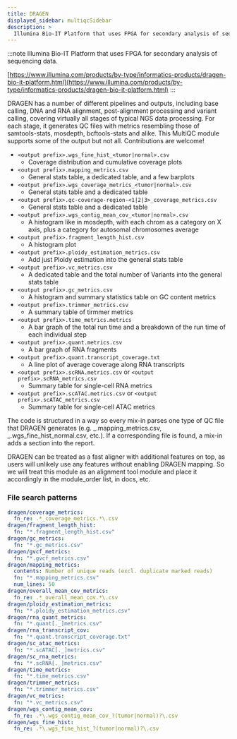 ```yaml
---
title: DRAGEN
displayed_sidebar: multiqcSidebar
description: >
  Illumina Bio-IT Platform that uses FPGA for secondary analysis of sequencing data.
---
```


<!--
~~~~~ DO NOT EDIT ~~~~~
This file is autogenerated from the MultiQC module python docstring.
Do not edit the markdown, it will be overwritten.

File path for the source of this content: multiqc/modules/dragen/dragen.py
~~~~~~~~~~~~~~~~~~~~~~~
-->

:::note
Illumina Bio-IT Platform that uses FPGA for secondary analysis of sequencing data.

[https://www.illumina.com/products/by-type/informatics-products/dragen-bio-it-platform.html](https://www.illumina.com/products/by-type/informatics-products/dragen-bio-it-platform.html)
:::

DRAGEN has a number of different pipelines and outputs, including base calling, DNA and RNA alignment,
post-alignment processing and variant calling, covering virtually all stages of typical NGS data processing.
For each stage, it generates QC files with metrics resembling those of samtools-stats, mosdepth, bcftools-stats
and alike. This MultiQC module supports some of the output but not all. Contributions are welcome!

- `<output prefix>.wgs_fine_hist_<tumor|normal>.csv`
  - Coverage distribution and cumulative coverage plots
- `<output prefix>.mapping_metrics.csv`
  - General stats table, a dedicated table, and a few barplots
- `<output prefix>.wgs_coverage_metrics_<tumor|normal>.csv`
  - General stats table and a dedicated table
- `<output prefix>.qc-coverage-region-<1|2|3>_coverage_metrics.csv`
  - General stats table and a dedicated table
- `<output prefix>.wgs_contig_mean_cov_<tumor|normal>.csv`
  - A histogram like in mosdepth, with each chrom as a category on X axis, plus a category for autosomal chromosomes average
- `<output prefix>.fragment_length_hist.csv`
  - A histogram plot
- `<output prefix>.ploidy_estimation_metrics.csv`
  - Add just Ploidy estimation into the general stats table
- `<output prefix>.vc_metrics.csv`
  - A dedicated table and the total number of Variants into the general stats table
- `<output prefix>.gc_metrics.csv`
  - A histogram and summary statistics table on GC content metrics
- `<output prefix>.trimmer_metrics.csv`
  - A summary table of tirmmer metrics
- `<output prefix>.time_metrics.metrics`
  - A bar graph of the total run time and a breakdown of the run time of each individual step
- `<output prefix>.quant.metrics.csv`
  - A bar graph of RNA fragments
- `<output prefix>.quant.transcript_coverage.txt`
  - A line plot of average coverage along RNA transcripts
- `<output prefix>.scRNA.metrics.csv` or `<output prefix>.scRNA_metrics.csv`
  - Summary table for single-cell RNA metrics
- `<output prefix>.scATAC.metrics.csv` or `<output prefix>.scATAC_metrics.csv`
  - Summary table for single-cell ATAC metrics

The code is structured in a way so every mix-in parses one type of QC file that DRAGEN generates
(e.g. _.mapping_metrics.csv, _.wgs_fine_hist_normal.csv, etc.). If a corresponding file is found, a mix-in adds
a section into the report.

DRAGEN can be treated as a fast aligner with additional features on top, as users will unlikely use any
features without enabling DRAGEN mapping. So we will treat this module as an alignment tool module and
place it accordingly in the module_order list, in docs, etc.

### File search patterns

```yaml
dragen/coverage_metrics:
  fn_re: .*_coverage_metrics.*\.csv
dragen/fragment_length_hist:
  fn: "*.fragment_length_hist.csv"
dragen/gc_metrics:
  fn: "*.gc_metrics.csv"
dragen/gvcf_metrics:
  fn: "*.gvcf_metrics.csv"
dragen/mapping_metrics:
  contents: Number of unique reads (excl. duplicate marked reads)
  fn: "*.mapping_metrics.csv"
  num_lines: 50
dragen/overall_mean_cov_metrics:
  fn_re: .*_overall_mean_cov.*\.csv
dragen/ploidy_estimation_metrics:
  fn: "*.ploidy_estimation_metrics.csv"
dragen/rna_quant_metrics:
  fn: "*.quant[._]metrics.csv"
dragen/rna_transcript_cov:
  fn: "*.quant.transcript_coverage.txt"
dragen/sc_atac_metrics:
  fn: "*.scATAC[._]metrics.csv"
dragen/sc_rna_metrics:
  fn: "*.scRNA[._]metrics.csv"
dragen/time_metrics:
  fn: "*.time_metrics.csv"
dragen/trimmer_metrics:
  fn: "*.trimmer_metrics.csv"
dragen/vc_metrics:
  fn: "*.vc_metrics.csv"
dragen/wgs_contig_mean_cov:
  fn_re: .*\.wgs_contig_mean_cov_?(tumor|normal)?\.csv
dragen/wgs_fine_hist:
  fn_re: .*\.wgs_fine_hist_?(tumor|normal)?\.csv
```
